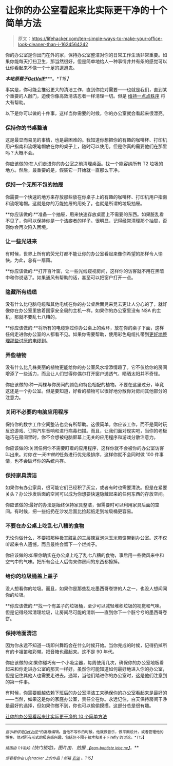 # 让你的办公室看起来比实际更干净的十个简单方法

> 原文：<https://lifehacker.com/ten-simple-ways-to-make-your-office-look-cleaner-than-i-1624564242>

你的办公室是你出门在外的家，保持办公室整洁对你的日常工作生活非常重要。如果你能每天打扫卫生，那当然很好，但是简单地给人一种事情井井有条的感觉可以让你看起来不像一个十足的邋遢鬼。



***本帖原载于***[***GetVoIP***](http://getvoip.com/blog/2014/08/13/make-office-cleaner)***。**T15】*

事实是，你可能会推迟更大的清洁工作，直到你绝对需要——也就是我们，直到某个重要的人敲门，迫使你像高效清洁忍者一样清理一切。但是 [维持一点点秩序](https://lifehacker.com/give-yourself-a-clean-slate-with-these-spring-cleaning-1567711645) 将大有帮助。

以下是你可以做的十件事，这样当你需要的时候，你的办公室就会看起来很漂亮。

### 保持你的书桌整洁

这是最显而易见的事情，也是最困难的。我知道你想把你的有趣的咖啡杯、打印机用户指南和流氓笔帽放在你的桌子上，随时可以使用。但是你真的需要他们在那里吗？大概不会。

你应该做的:在人们走进你的办公室之前清理桌面。找一个能容纳所有 T2 垃圾的地方。然后，最重要的是，假装它一开始就一直那么干净。

### **保持一个无所不包的抽屉**

你需要一个快速的地方来存放那些放在你桌子上的有趣的咖啡杯、打印机用户指南和流氓笔帽。这就是你的万能抽屉的用处了。也就是所谓的垃圾抽屉。

**你应该做的:**准备一个抽屉，用来快速存放桌面上不需要的东西。如果脏乱看不见了，你可以保持你是一个洁癖者的样子。很明显，记得经常清理那个抽屉，否则你会再次陷入困境。

### **让一些光进来**

有时候，世界上所有的荧光灯都不能让你的办公室看起来像你希望的那样令人愉快。为此，总有一扇窗。

**你应该做的:**打开百叶窗，让一些光线窥视房间，这样你的访客就不用在黑暗中和你说话了。如果通风有帮助的话，甚至可以把窗户打开一点。

### **隐藏所有线缆**

没有什么比电脑电缆和其他电线在你的办公桌后面晃来晃去更让人分心的了，就好像你在办公室里放着国家安全局的主机一样。如果你的办公室里没有 NSA 的主机，那就不要乱七八糟的。

**你应该做的:**将所有的电缆穿过你办公桌上的索环，放在你的桌子下面，这样任何走进你办公室的人都看不见。如果你需要帮助，使用彩色电缆扎带到[更好地整理那些讨厌的电缆](https://lifehacker.com/get-your-cables-under-control-this-weekend-5915074)到。

### **弄些植物**

没有什么比几株美丽的植物更能给你的办公室风水增添情趣了。它不仅给你的房间增添了一些活力，而且让人们觉得你偶尔打开窗户透透气、晒晒太阳并不奇怪。

你应该做的:种一两棵与你房间的颜色和特色相配的植物。不要在这里过分，毕竟这还是一个办公室。但是要知道，好看的植物可以很好地分散你对房间其他部分的注意力。

### **关闭不必要的电脑应用程序**

保持你的数字工作空间整洁也会有所帮助。这很简单。你应该工作，而不是同时玩反恐游戏、订购汽车音响和进行病毒扫描。而且，让我们面对现实吧，当你的老板碰巧在房间里时，你不会想被电脑屏幕上无关的应用程序和游戏分散注意力。

你应该做的:关闭任何你不需要盯着的应用程序，这样你就不会被你的办公室访客叫出来。对你*在一天中做的*任务进行优先级排序，这样你就不会同时做 100 件事情，也不会破坏你的系统内存。

### **保持家具清洁**

如果你有办公家具，很可能它们已经积了灰尘，或者有时也需要清洗。但是在紧要关头？办公沙发后面的空间可以成为你想要快速隐藏起来的任何东西的存放空间。

你应该做的:最好的办法是始终保持家具整洁，但需要时可以利用家具后面的空间。有时候，把一些纸扔在沙发后面比捡起纸走到垃圾桶更容易。

### 不要在办公桌上吃乱七八糟的食物

无论你做什么，不要把那种极其脏乱的三层辣豆泡沫玉米煎饼带到办公室。这不仅听起来令人遗憾，而且最终会留下一个烂摊子。

你应该做的:如果你确实在办公桌上吃了乱七八糟的食物，事后用一些微风来中和空气中的气味。把所有会让人后悔来你房间的东西都擦掉。

### 给你的垃圾桶盖上盖子

没人想看你的垃圾。而且，如果你是那些乱吃墨西哥卷饼的人之一，也没人想闻闻你的垃圾。

**你应该做的:**找一个有盖子的垃圾桶，至少可以减轻堆积垃圾的视觉和气味。但是记得经常清理垃圾，让房间尽可能的清新——直到你下一个脏兮兮的墨西哥卷饼。

### **保持地面清洁**

因为你永远不知道一场即兴舞蹈会在什么时候开始。当你完成的时候，记得扔掉所有的卡祖笛和彩带。把音箱也藏起来。这不是 90 年代。

你应该做的:如果你碰巧有一个小吸尘器，每周使用几次，确保你的办公室地板看起来和你走进办公室的那天一样好。虽然你可能知道如何最好地进入你的办公室，但是记住其他人也需要走进去。通常，当他们踏进你的办公室时，这是他们注意到的第一件事。

有时候，你需要超越依赖下班后的办公室清洁工来确保你的办公室看起来是最好的——当然，如果这是你的家庭办公室，责任全在你。永远记住，白天保持房间干净是最好的选择，但如果你做不到，你也可以偷偷摸摸。这部分总是很有趣。

[让你的办公室看起来比实际更干净的 10 个简单方法](http://getvoip.com/blog/2014/08/13/make-office-cleaner)

* * *

<small>*查尔斯缪是*</small>[<small>*GetVoIP*</small>](http://getvoip.com/)<small>*的高级编辑。当他不写作的时候，他就做音乐，做平面设计，或者管理他的博客。他对所有形式的极客感兴趣，包括但不限于技术和关于 Firefly 的讨论。*T15】</small>

<small>*插图由*</small><small><small>【卡诺夫】</small></small>*(快门锁定)。图片由*[<small></small>](https://www.flickr.com/photos/mjhagen/9151049710)*<small>*，*</small> 拍摄 [<small>*【jean-baptiste lebe ne】*</small>](https://www.flickr.com/photos/jeanbaptisteparis/724619122/)*，**

*<small>*想看看你在 Lifehacker 上的作品？邮箱*</small> [<small>*安迪*</small>](mailto:andy@lifehacker.com) <small>*。*T15】</small>*